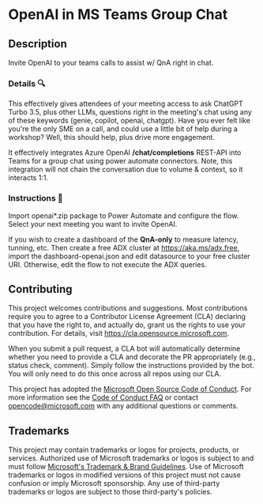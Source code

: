 # OpenAI in MS Teams Group Chat

## Description

Invite OpenAI to your teams calls to assist w/ QnA right in chat.

### Details 🔍

This effectively gives attendees of your meeting access to ask ChatGPT Turbo 3.5, plus other LLMs, questions right in the meeting's chat using any of these keywords (genie, copilot, openai, chatgpt). Have you ever felt like you're the only SME on a call, and could use a little bit of help during a workshop? Well, this should help, plus drive more engagement.

It effectively integrates Azure OpenAI **/chat/completions** REST-API into Teams for a group chat using power automate connectors. Note, this integration will not chain the conversation due to volume & context, so it interacts 1:1.

### Instructions 🧭

Import openai*.zip package to Power Automate and configure the flow. Select your next meeting you want to invite OpenAI. 

If you wish to create a dashboard of the **QnA-only** to measure latency, tunning, etc. Then create a free ADX cluster at https://aka.ms/adx.free, import the dashboard-openai.json and edit datasource to your free cluster URI. Otherwise, edit the flow to not execute the ADX queries.


## Contributing

This project welcomes contributions and suggestions.  Most contributions require you to agree to a
Contributor License Agreement (CLA) declaring that you have the right to, and actually do, grant us
the rights to use your contribution. For details, visit https://cla.opensource.microsoft.com.

When you submit a pull request, a CLA bot will automatically determine whether you need to provide
a CLA and decorate the PR appropriately (e.g., status check, comment). Simply follow the instructions
provided by the bot. You will only need to do this once across all repos using our CLA.

This project has adopted the [Microsoft Open Source Code of Conduct](https://opensource.microsoft.com/codeofconduct/).
For more information see the [Code of Conduct FAQ](https://opensource.microsoft.com/codeofconduct/faq/) or
contact [opencode@microsoft.com](mailto:opencode@microsoft.com) with any additional questions or comments.

## Trademarks

This project may contain trademarks or logos for projects, products, or services. Authorized use of Microsoft 
trademarks or logos is subject to and must follow 
[Microsoft's Trademark & Brand Guidelines](https://www.microsoft.com/en-us/legal/intellectualproperty/trademarks/usage/general).
Use of Microsoft trademarks or logos in modified versions of this project must not cause confusion or imply Microsoft sponsorship.
Any use of third-party trademarks or logos are subject to those third-party's policies.
